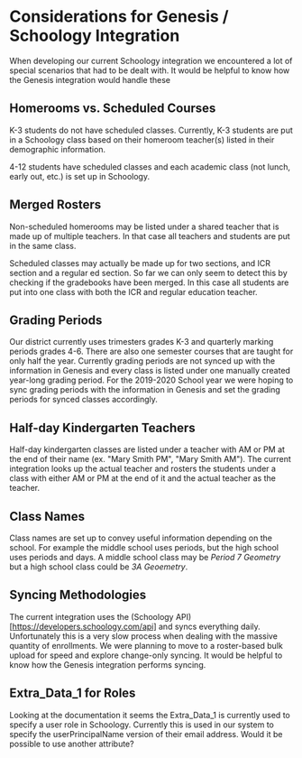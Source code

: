 # Considerations for Genesis / Schoology Integration

When developing our current Schoology integration we encountered a lot of
special scenarios that had to be dealt with. It would be helpful to know
how the Genesis integration would handle these
 
## Homerooms vs. Scheduled Courses

K-3 students do not have scheduled classes. Currently, K-3 students are put in
a Schoology class based on their homeroom teacher(s) listed in their
demographic information.

4-12 students have scheduled classes and each academic class (not lunch, early
out, etc.) is set up in Schoology.

## Merged Rosters

Non-scheduled homerooms may be listed under a shared teacher that is made up of
multiple teachers. In that case all teachers and students are put in the same
class.

Scheduled classes may actually be made up for two sections, and ICR section and
a regular ed section. So far we can only seem to detect this by checking if the
gradebooks have been merged. In this case all students are put into one class
with both the ICR and regular education teacher.

## Grading Periods

Our district currently uses trimesters grades K-3 and quarterly marking periods
grades 4-6. There are also one semester courses that are taught for only half
the year. Currently grading periods are not synced up with the information in
Genesis and every class is listed under one manually created year-long grading
period. For the 2019-2020 School year we were hoping to sync grading periods
with the information in Genesis and set the grading periods for synced classes
accordingly.

## Half-day Kindergarten Teachers

Half-day kindergarten classes are listed under a teacher with AM or PM at the
end of their name (ex. "Mary Smith PM", "Mary Smith AM"). The current
integration looks up the actual teacher and rosters the students under a class
with either AM or PM at the end of it and the actual teacher as the teacher.

## Class Names

Class names are set up to convey useful information depending on the school.
For example the middle school uses periods, but the high school uses periods
and days. A middle school class may be *Period 7 Geometry* but a high school
class could be *3A Geoemetry*.

## Syncing Methodologies

The current integration uses the
(Schoology API)[https://developers.schoology.com/api] and syncs everything
daily. Unfortunately this is a very slow process when dealing with the massive
quantity of enrollments. We were planning to move to a roster-based bulk upload
for speed and explore change-only syncing. It would be helpful to know how the
Genesis integration performs syncing.

## Extra_Data_1 for Roles

Looking at the documentation it seems the Extra_Data_1 is currently used to
specify a user role in Schoology. Currently this is used in our system to
specify the userPrincipalName version of their email address. Would it be
possible to use another attribute?
